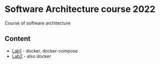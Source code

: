 # Software Architecture course 2022

Course of software architecture

## Content

- [Lab1](Lab1) - docker, docker-compose
- [Lab2](Lab2) - also docker
